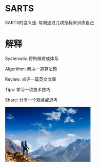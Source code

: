 # SARTS

SARTS的含义是: 每周通过几项指标来训练自己

# 解释
Systematic:将所做建成体系

Algorithm: 解决一道算法题

Review: 点评一篇英文文章

Tips: 学习一项技术技巧

Share: 分享一个观点或思考

![](/Tsand/Pictures/a.jpeg)
